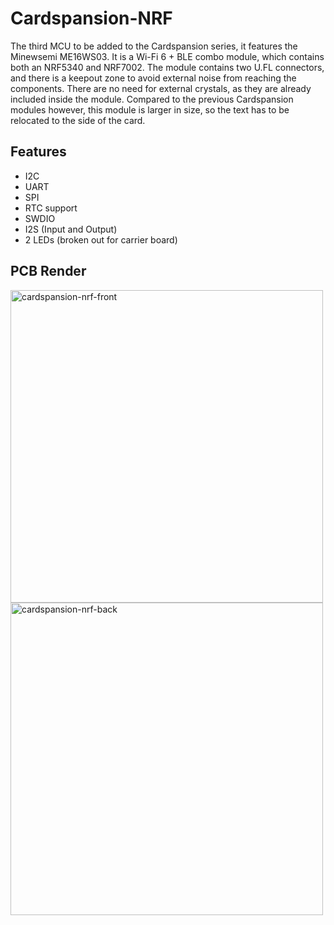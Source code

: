 # Cardspansion-NRF
The third MCU to be added to the Cardspansion series, it features the Minewsemi ME16WS03. It is a Wi-Fi 6 + BLE combo module, which contains both an NRF5340 and NRF7002. The module contains two U.FL connectors, and there is a keepout zone to avoid external noise from reaching the components. There are no need for external crystals, as they are already included inside the module. Compared to the previous Cardspansion modules however, this module is larger in size, so the text has to be relocated to the side of the card.
## Features
- I2C
- UART
- SPI
- RTC support
- SWDIO
- I2S (Input and Output)
- 2 LEDs (broken out for carrier board)
## PCB Render
<img width="500" height="500" alt="cardspansion-nrf-front" src="https://github.com/user-attachments/assets/5433f701-3b8f-43a8-99d8-9e73193d4178" />
<img width="500" height="500" alt="cardspansion-nrf-back" src="https://github.com/user-attachments/assets/30bb927b-c23c-46f9-9aa5-ac05803e90a6" />
